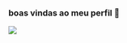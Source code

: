 ### boas vindas ao meu perfil 💙

![](https://media.tenor.com/7hS53NAKEXoAAAAM/laughing-strawberry-shortcake.gif)
